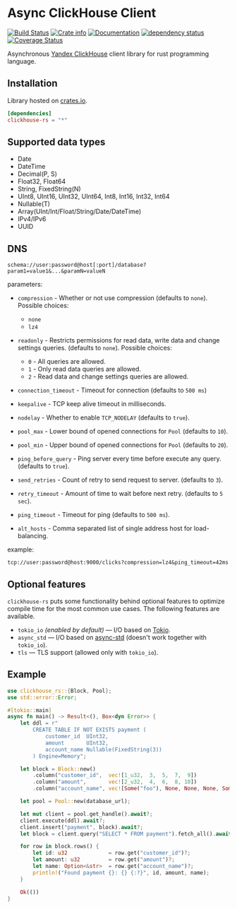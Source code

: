 # Async ClickHouse Client 

[![Build Status](https://travis-ci.com/suharev7/clickhouse-rs.svg?branch=master)](https://travis-ci.com/suharev7/clickhouse-rs)
[![Crate info](https://img.shields.io/crates/v/clickhouse-rs.svg)](https://crates.io/crates/clickhouse-rs)
[![Documentation](https://docs.rs/clickhouse-rs/badge.svg)](https://docs.rs/clickhouse-rs)
[![dependency status](https://deps.rs/repo/github/suharev7/clickhouse-rs/status.svg)](https://deps.rs/repo/github/suharev7/clickhouse-rs)
[![Coverage Status](https://coveralls.io/repos/github/suharev7/clickhouse-rs/badge.svg)](https://coveralls.io/github/suharev7/clickhouse-rs)

Asynchronous [Yandex ClickHouse](https://clickhouse.yandex/) client library for rust programming language. 

## Installation
Library hosted on [crates.io](https://crates.io/crates/clickhouse-rs/).
```toml
[dependencies]
clickhouse-rs = "*"
```

## Supported data types

* Date
* DateTime
* Decimal(P, S)
* Float32, Float64
* String, FixedString(N)
* UInt8, UInt16, UInt32, UInt64, Int8, Int16, Int32, Int64
* Nullable(T)
* Array(UInt/Int/Float/String/Date/DateTime)
* IPv4/IPv6
* UUID

## DNS

```url
schema://user:password@host[:port]/database?param1=value1&...&paramN=valueN
```

parameters:

- `compression` - Whether or not use compression (defaults to `none`). Possible choices:
    * `none`
    * `lz4`

- `readonly` - Restricts permissions for read data, write data and change settings queries. (defaults to `none`). Possible choices:
    * `0` - All queries are allowed.
    * `1` - Only read data queries are allowed.
    * `2` - Read data and change settings queries are allowed.

- `connection_timeout` - Timeout for connection (defaults to `500 ms`)
- `keepalive` - TCP keep alive timeout in milliseconds.
- `nodelay` - Whether to enable `TCP_NODELAY` (defaults to `true`).
 
- `pool_max` - Lower bound of opened connections for `Pool` (defaults to `10`).
- `pool_min` - Upper bound of opened connections for `Pool` (defaults to `20`).

- `ping_before_query` - Ping server every time before execute any query. (defaults to `true`).
- `send_retries` - Count of retry to send request to server. (defaults to `3`).
- `retry_timeout` - Amount of time to wait before next retry. (defaults to `5 sec`).
- `ping_timeout` - Timeout for ping (defaults to `500 ms`).

- `alt_hosts` - Comma separated list of single address host for load-balancing.

example:
```url
tcp://user:password@host:9000/clicks?compression=lz4&ping_timeout=42ms
```

## Optional features

`clickhouse-rs` puts some functionality behind optional features to optimize compile time 
for the most common use cases. The following features are available.

- `tokio_io` *(enabled by default)* — I/O based on [Tokio](https://tokio.rs/).
- `async_std` — I/O based on [async-std](https://async.rs/) (doesn't work together with `tokio_io`).
- `tls` — TLS support (allowed only with `tokio_io`).

## Example

```rust
use clickhouse_rs::{Block, Pool};
use std::error::Error;

#[tokio::main]
async fn main() -> Result<(), Box<dyn Error>> {
    let ddl = r"
        CREATE TABLE IF NOT EXISTS payment (
            customer_id  UInt32,
            amount       UInt32,
            account_name Nullable(FixedString(3))
        ) Engine=Memory";

    let block = Block::new()
        .column("customer_id",  vec![1_u32,  3,  5,  7,  9])
        .column("amount",       vec![2_u32,  4,  6,  8, 10])
        .column("account_name", vec![Some("foo"), None, None, None, Some("bar")]);

    let pool = Pool::new(database_url);

    let mut client = pool.get_handle().await?;
    client.execute(ddl).await?;
    client.insert("payment", block).await?;
    let block = client.query("SELECT * FROM payment").fetch_all().await?;

    for row in block.rows() {
        let id: u32             = row.get("customer_id")?;
        let amount: u32         = row.get("amount")?;
        let name: Option<&str>  = row.get("account_name")?;
        println!("Found payment {}: {} {:?}", id, amount, name);
    }

    Ok(())
}
```